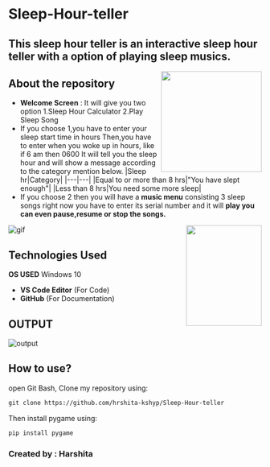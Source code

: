 # Sleep-Hour-teller

## This sleep hour teller is an interactive sleep hour teller with a option of playing sleep musics.

<img align="right" width=200 height=200 src="https://user-images.githubusercontent.com/85073963/123422849-6b05dd80-d5dc-11eb-8942-70ba44f9d691.gif">

## About the repository 
- **Welcome Screen** : It will give you two option 
        1.Sleep Hour Calculator
        2.Play Sleep Song
- If you choose 1,you have to enter your sleep start time in hours
  Then,you have to enter when you woke up in hours, like if 6 am then 0600
  It will tell you the sleep hour and will show a message according to the category mention below.
  |Sleep hr|Category|
  |---|---|
  |Equal to or more than 8 hrs|"You have slept enough"|
|Less than 8 hrs|You need some more sleep|
- If you choose 2 then you will have a **music menu** consisting 3 sleep songs right now you have to enter its serial number and it will **play you can even pause,resume or stop the songs.**
 <img align="right" width=150 height=200 src="https://user-images.githubusercontent.com/85073963/123639425-cc78b700-d83d-11eb-91d9-ab82a5c67c47.gif">
 
 ![gif](https://user-images.githubusercontent.com/85073963/123644621-2c259100-d843-11eb-90e3-34bc3c57306e.gif)

 
## Technologies Used
**OS USED** Windows 10
- **VS Code Editor** (For Code)
- **GitHub** (For Documentation)

## OUTPUT 
![output](https://user-images.githubusercontent.com/85073963/123641619-12cf1580-d840-11eb-9eeb-63eaf2712943.gif)


## How to use?

open Git Bash, Clone my repository using:
```html
git clone https://github.com/hrshita-kshyp/Sleep-Hour-teller
```
Then install pygame using:
```html
pip install pygame
```

### Created by : Harshita



